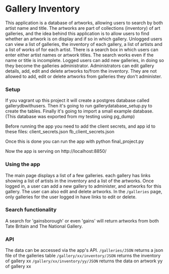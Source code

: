 # Gallery Inventory


This application is a database of artworks, allowing users to search by both artist name and title. The artworks are part of collections (inventory) of art galleries, and the idea behind
this application is to allow users to find whether an artwork is on display and if so in which gallery.
Unlogged users can view a list of galleries, the inventory of each gallery, a list of artists and a list of works of for each artist. There is a search box in which users can enter either
artist names or artwork titles. The search works even if the name or title is incomplete. Logged users can add new galleries, in doing so they become the galleries administrator.
Administrators can edit gallery details, add, edit and delete artworks to/from the inventory. They are not allowed to add, edit or delete artworks from galleries they don't administer.


### Setup

If you vagrant up this project it will create a postgres database called gallerydbwithusers.
Then it's going to run gallerydatabase_setup.py to create the tables.
Finally it's going to import a small example database. (This database was exported from my testing using pg_dump)

Before running the app you need to add the client secrets, and app id to these files:
client_secrets.json
fb_client_secrets.json

Once this is done you can run the app with
python final_project.py

Now the app is serving on http://localhost:8850/


### Using the app

The main page displays a list of a few galleries. each gallery has links showing a list of artists in the inventory and a list of the artworks.
Once logged in, a user can add a new gallery to administer, and artworks for this gallery. The user can also edit and delete artworks.
In the `/galleries` page, only galleries for the user logged in have links to edit or delete.


### Search functionality

A search for 'gainsborough' or even 'gains' will return artworks from both Tate Britain and
The National Gallery. 


### API 

The data can be accessed via the app's API.
`/galleries/JSON` returns a json file of the galleries table
`/gallery/xx/inventory/JSON` returns the inventory of gallery xx
`/gallery/xx/inventory/yy/JSON` returns the data on artwork yy of gallery xx


